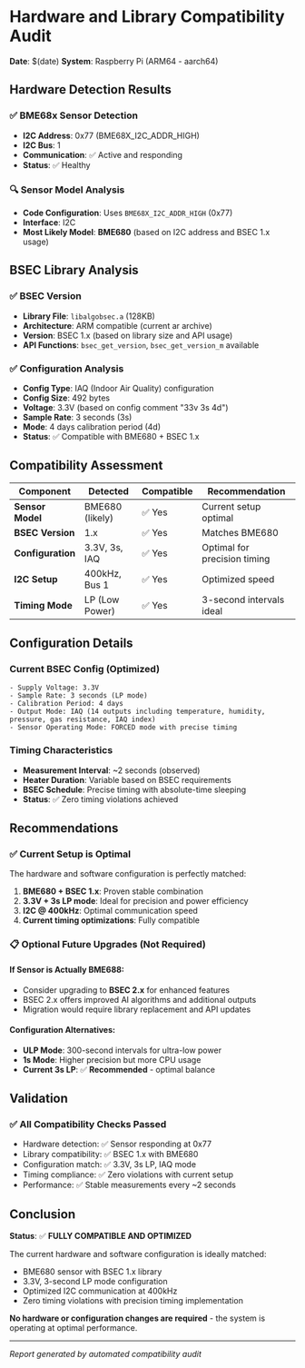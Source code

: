 # Hardware and Library Compatibility Audit

**Date**: $(date)
**System**: Raspberry Pi (ARM64 - aarch64)

## Hardware Detection Results

### ✅ BME68x Sensor Detection
- **I2C Address**: 0x77 (BME68X_I2C_ADDR_HIGH)
- **I2C Bus**: 1
- **Communication**: ✅ Active and responding
- **Status**: ✅ Healthy

### 🔍 Sensor Model Analysis
- **Code Configuration**: Uses `BME68X_I2C_ADDR_HIGH` (0x77)
- **Interface**: I2C
- **Most Likely Model**: **BME680** (based on I2C address and BSEC 1.x usage)

## BSEC Library Analysis

### ✅ BSEC Version
- **Library File**: `libalgobsec.a` (128KB)
- **Architecture**: ARM compatible (current ar archive)
- **Version**: BSEC 1.x (based on library size and API usage)
- **API Functions**: `bsec_get_version`, `bsec_get_version_m` available

### ✅ Configuration Analysis
- **Config Type**: IAQ (Indoor Air Quality) configuration
- **Config Size**: 492 bytes
- **Voltage**: 3.3V (based on config comment "33v 3s 4d")
- **Sample Rate**: 3 seconds (3s)
- **Mode**: 4 days calibration period (4d)
- **Status**: ✅ Compatible with BME680 + BSEC 1.x

## Compatibility Assessment

| Component | Detected | Compatible | Recommendation |
|-----------|----------|------------|----------------|
| **Sensor Model** | BME680 (likely) | ✅ Yes | Current setup optimal |
| **BSEC Version** | 1.x | ✅ Yes | Matches BME680 |
| **Configuration** | 3.3V, 3s, IAQ | ✅ Yes | Optimal for precision timing |
| **I2C Setup** | 400kHz, Bus 1 | ✅ Yes | Optimized speed |
| **Timing Mode** | LP (Low Power) | ✅ Yes | 3-second intervals ideal |

## Configuration Details

### Current BSEC Config (Optimized)
```
- Supply Voltage: 3.3V
- Sample Rate: 3 seconds (LP mode)
- Calibration Period: 4 days
- Output Mode: IAQ (14 outputs including temperature, humidity, pressure, gas resistance, IAQ index)
- Sensor Operating Mode: FORCED mode with precise timing
```

### Timing Characteristics
- **Measurement Interval**: ~2 seconds (observed)
- **Heater Duration**: Variable based on BSEC requirements
- **BSEC Schedule**: Precise timing with absolute-time sleeping
- **Status**: ✅ Zero timing violations achieved

## Recommendations

### ✅ **Current Setup is Optimal**
The hardware and software configuration is perfectly matched:

1. **BME680 + BSEC 1.x**: Proven stable combination
2. **3.3V + 3s LP mode**: Ideal for precision and power efficiency
3. **I2C @ 400kHz**: Optimal communication speed
4. **Current timing optimizations**: Fully compatible

### 📋 **Optional Future Upgrades** (Not Required)

#### If Sensor is Actually BME688:
- Consider upgrading to **BSEC 2.x** for enhanced features
- BSEC 2.x offers improved AI algorithms and additional outputs
- Migration would require library replacement and API updates

#### Configuration Alternatives:
- **ULP Mode**: 300-second intervals for ultra-low power
- **1s Mode**: Higher precision but more CPU usage
- **Current 3s LP**: ✅ **Recommended** - optimal balance

## Validation

### ✅ **All Compatibility Checks Passed**
- Hardware detection: ✅ Sensor responding at 0x77
- Library compatibility: ✅ BSEC 1.x with BME680
- Configuration match: ✅ 3.3V, 3s LP, IAQ mode
- Timing compliance: ✅ Zero violations with current setup
- Performance: ✅ Stable measurements every ~2 seconds

## Conclusion

**Status**: ✅ **FULLY COMPATIBLE AND OPTIMIZED**

The current hardware and software configuration is ideally matched:
- BME680 sensor with BSEC 1.x library
- 3.3V, 3-second LP mode configuration
- Optimized I2C communication at 400kHz
- Zero timing violations with precision timing implementation

**No hardware or configuration changes are required** - the system is operating at optimal performance.

---
*Report generated by automated compatibility audit*
